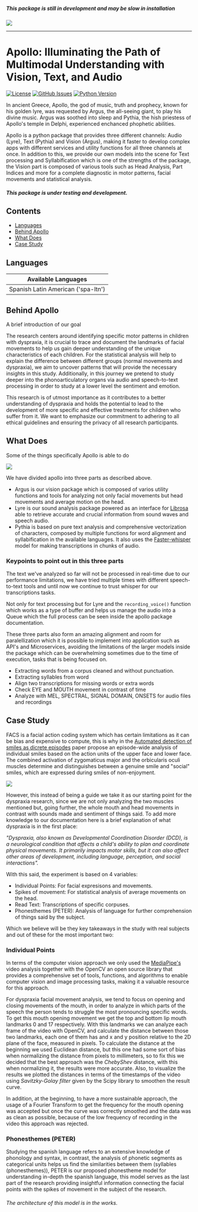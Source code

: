 ##### This package is still in development and may be slow in installation

<img align="center" src="figures/apollo_logo.png">

-----------------

# Apollo: Illuminating the Path of Multimodal Understanding with Vision, Text, and Audio 

[![License](https://img.shields.io/badge/License-GPL%203.0-blue.svg)](https://github.com/VerbaNexAI/APOLLO.AI/blob/main/LICENSE)
[![GitHub Issues](https://img.shields.io/badge/GitHub-Issues-red)](https://github.com/VerbaNexAI/APOLLO.AI/issues)
[![Python Version](https://img.shields.io/badge/Python-3.10-blue)](https://www.python.org/)

In ancient Greece, Apollo, the god of music, truth and prophecy, known for his golden lyre, was requested by Argus, the all-seeing giant, to play his divine music. Argus was soothed into sleep and Pythia, the hish priestess of Apollo's temple in Delphi, experienced enchanced phophetic abilities.

Apollo is a python package that provides three different channels: Audio (Lyre), Text (Pythia) and Vision (Argus), making it faster to develop complex apps with different services and utility functions for all three channels at once. In addition to this, we provide our own models into the scene for Text processing and Syllabification which is one of the strengths of the package, the Vision part is composed of various tools such as Head Analysis, Part Indices and more for a complete diagnostic in motor patterns, facial movements and statistical analysis. 

##### This package is under testing and development.

## Contents
- [Languages](#languages)
- [Behind Apollo](#behind-apollo)
- [What Does](#what-does)
- [Case Study](#case-study)

## Languages 
| Available Languages |
|---------------------|
| Spanish Latin American ('spa-ltn') |


## Behind Apollo
A brief introduction of our goal

The research centers around identifying specific motor patterns in children with dyspraxia, it is crucial to trace and document the landmarks of facial movements to help us gain deeper understanding of the unique characteristics of each children. For the statistical analysis will help to explain the difference between different groups (normal movements and dyspraxia), we aim to uncover patterns that will provide the necessary insights in this study. Additionally, in this journey we pretend to study deeper into the phonoarticulatory organs via audio and speech-to-text processing in order to study at a lower level the sentiment and emotion.

This research is of utmost importance as it contributes to a better understanding of dyspraxia and holds the potential to lead to the development of more specific and effective treatments for children who suffer from it. We want to emphasize our commitment to adhering to all ethical guidelines and ensuring the privacy of all research participants.

## What Does
Some of the things specifically Apollo is able to do

<img align="center" src="figures/apollo_parts.png">

We have divided apollo into three parts as described above.

- Argus is our vision package which is composed of varios utility functions and tools for analyzing not only facial movements but head movements and average motion on the head.
- Lyre is our sound analysis package powered as an interface for [Librosa](https://librosa.org/doc/latest/index.html) able to retrieve accurate and crucial information from sound waves and speech audio.
- Pythia is based on pure text analysis and comprehensive vectorization of characters, composed by multiple functions for word alignment and syllabification in the available languages. It also uses the [Faster-whisper](https://github.com/guillaumekln/faster-whisper) model for making transcriptions in chunks of audio.

### Keypoints to point out in this three parts

The text we've analyzed so far will not be processed in real-time due to our performance limitations, we have tried multiple times with different speech-to-text tools and until now we continue to trust whisper for our transcriptions tasks. 

Not only for text processing but for Lyre and the `recording_voice()` function which works as a type of buffer and helps us manage the audio into a Queue which the full process can be seen inside the apollo package documentation.

These three parts also form an amazing alignment and room for paralellization which it is possible to implement into application such as API's and Microservices, avoiding the limitations of the larger models inside the package which can be overwhelming sometimes due to the time of execution, tasks that is being focused on. 

- Extracting words from a corpus cleaned and without punctuation.
- Extracting syllables from word
- Align two transcriptions for missing words or extra words
- Check EYE and MOUTH movement in contrast of time
- Analyze with MEL, SPECTRAL, SIGNAL DOMAIN, ONSETS for audio files and recordings

## Case Study

FACS is a facial action coding system which has certain limitations as it can be bias and expensive to compute, this is why in the [Automated detection of smiles as dicrete episodes]([https://pubmed.ncbi.nlm.nih.gov/36205621/) paper propose an episode-wide analysis of individual smiles based on the action units of the upper face and lower face. The combined activation of zygomaticus major and the orbicularis oculi muscles determine and distinguishes between a genuine smile and "social" smiles, which are expressed during smiles of non-enjoyment. 

<img align="center" src="figures/apollo_case_study.png">

However, this instead of being a guide we take it as our starting point for the dyspraxia research, since we are not only analyzing the two muscles mentioned but, going further, the whole mouth and head movements in contrast with sounds made and sentiment of things said. To add more knowledge to our documentation here is a brief explanation of what dyspraxia is in the first place:

_"Dyspraxia, also known as Developmental Coordination Disorder (DCD), is a neurological condition that affects a child's ability to plan and coordinate physical movements. It primarily impacts motor skills, but it can also affect other areas of development, including language, perception, and social interactions"._

With this said, the experiment is based on 4 variables:
- Individual Points: For facial expresisons and movements.
- Spikes of movement: For statistical analysis of average movements on the head.
- Read Text: Transcriptions of specific corpuses.
- Phonesthemes (PETER): Analysis of language for further comprehension of things said by the subject.

Which we believe will be they key takeaways in the study with real subjects and out of these for the most important two:

### Individual Points

In terms of the computer vision approach we only used the [MediaPipe's](https://github.com/google/mediapipe) video analysis together with the OpenCV an open source library that provides a comprehensive set of tools, functions, and algorithms to enable computer vision and image processing tasks, making it a valuable resource for this approach.

For dyspraxia facial movement analysis, we tend to focus on opening and closing movements of the mouth, in order to analyze in which parts of the speech the person tends to struggle the most pronouncing specific words. To get this mouth opening movement we get the top and bottom lip mouth landmarks 0 and 17 respectively. With this landmarks we can analyze each frame of the video with OpenCV, and calculate the distance between those two landmarks, each one of them has and x and y position relative to the 2D plane of the face, measured in pixels. To calculate the distance at the beginning we used Euclidean distance, but this one had some sort of bias when normalizing the distance from pixels to millimeters, so to fix this we decided that the best approach was the *ChebyShev* distance, with this when normalizing it, the results were more accurate. Also, to visualize the results we plotted the distances in terms of the timestamps of the video using *Savitzky-Golay filter* given by the Scipy library to smoothen the result curve.

In addition, at the beginning, to have a more sustainable approach, the usage of a Fourier Transform to get the frequency for the mouth opening was accepted but once the curve was correctly smoothed and the data was as clean as possible, because of the low frequency of recording in the video this approach was rejected.

### Phonesthemes (PETER)

Studying the spanish language refers to an extensive knowledge of phonology and syntax, in contrast, the analysis of phonetic segments as categorical units helps us find the similarities between them (syllables (phonesthemes)), PETER is our proposed phonestheme model for understanding in-depth the spanish language, this model serves as the last part of the research providing insightful information connecting the facial points with the spikes of movement in the subject of the research. 

<h6>The architecture of this model is in the works.</h6>
